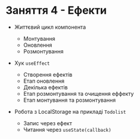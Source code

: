 # Заняття 4 - Ефекти

- Життєвий цикл компонента
  - Монтування
  - Оновлення
  - Розмонтування
- Хук `useEffect`

  - Створення ефектів
  - Етап оновлення
  - Декілька ефектів
  - Етап розмонтування та очищення еффекту
  - Етап монтування та розмонтування

- Робота з LocalStorage на прикладі `Todolist`
  - Запис через ефект
  - Читання через `useState(callback)`
